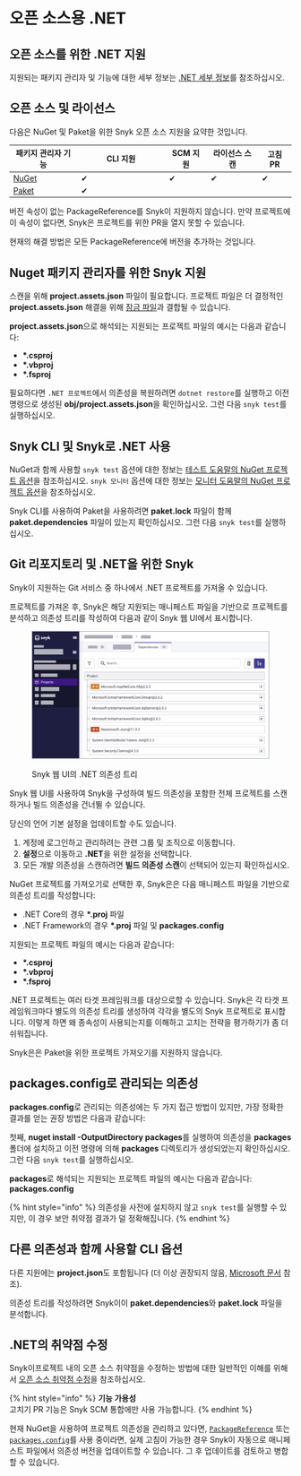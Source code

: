 # 오픈 소스용 .NET

## **오픈 소스를 위한** .NET **지원**

지원되는 패키지 관리자 및 기능에 대한 세부 정보는 [.NET 세부 정보](./)를 참조하십시오.

## 오픈 소스 및 라이선스

다음은 NuGet 및 Paket을 위한 Snyk 오픈 소스 지원을 요약한 것입니다.

<table><thead><tr><th>패키지 관리자 기능</th><th width="143">CLI 지원</th><th>SCM 지원</th><th>라이선스 스캔</th><th>고침 PR</th></tr></thead><tbody><tr><td><a href="https://www.nuget.org">NuGet</a></td><td>✔︎</td><td>✔︎</td><td>✔︎</td><td>✔︎</td></tr><tr><td><a href="https://fsprojects.github.io/Paket/index.html">Paket</a></td><td>✔︎</td><td></td><td></td><td></td></tr></tbody></table>

버전 속성이 없는 PackageReference를 Snyk이 지원하지 않습니다. 만약 프로젝트에 이 속성이 없다면, Snyk은 프로젝트를 위한 PR을 열지 못할 수 있습니다.

현재의 해결 방법은 모든 PackageReference에 버전을 추가하는 것입니다.

## Nuget 패키지 관리자를 위한 Snyk 지원

스캔을 위해 **project.assets.json** 파일이 필요합니다. 프로젝트 파일은 더 결정적인 **project.assets.json** 해결을 위해 [잠금 파일](https://docs.microsoft.com/en-us/nuget/consume-packages/package-references-in-project-files#locking-dependencies)과 결합될 수 있습니다.

**project.assets.json**으로 해석되는 지원되는 프로젝트 파일의 예시는 다음과 같습니다:

* **\*.csproj**
* **\*.vbproj**
* **\*.fsproj**

필요하다면 `.NET 프로젝트`에서 의존성을 복원하려면 `dotnet restore`를 실행하고 이전 명령으로 생성된 **obj/project.assets.json**을 확인하십시오. 그런 다음 `snyk test`를 실행하십시오.

## Snyk CLI 및 Snyk로 .NET 사용

NuGet과 함께 사용할 `snyk test` 옵션에 대한 정보는 [테스트 도움말의 NuGet 프로젝트 옵션](../../snyk-cli/commands/test.md#options-for-nuget-projects)을 참조하십시오. `snyk 모니터` 옵션에 대한 정보는 [모니터 도움말의 NuGet 프로젝트 옵션](../../snyk-cli/commands/monitor.md#options-for-nuget-projects)을 참조하십시오.

Snyk CLI를 사용하여 Paket을 사용하려면 **paket.lock** 파일이 함께 **paket.dependencies** 파일이 있는지 확인하십시오. 그런 다음 `snyk test`를 실행하십시오.

## Git 리포지토리 및 .NET을 위한 Snyk

Snyk이 지원하는 Git 서비스 중 하나에서 .NET 프로젝트를 가져올 수 있습니다.

프로젝트를 가져온 후, Snyk은 해당 지원되는 매니페스트 파일을 기반으로 프로젝트를 분석하고 의존성 트리를 작성하여 다음과 같이 Snyk 웹 UI에서 표시합니다.

<figure><img src="../../.gitbook/assets/dotNet Project.png" alt="Snyk 웹 UI의 .NET 의존성 트리"><figcaption><p>Snyk 웹 UI의 .NET 의존성 트리</p></figcaption></figure>

Snyk 웹 UI를 사용하여 Snyk을 구성하여 빌드 의존성을 포함한 전체 프로젝트를 스캔하거나 빌드 의존성을 건너뛸 수 있습니다.

당신의 언어 기본 설정을 업데이트할 수도 있습니다.

1. 계정에 로그인하고 관리하려는 관련 그룹 및 조직으로 이동합니다.
2. **설정**으로 이동하고 **.NET**을 위한 설정을 선택합니다.
3. 모든 개발 의존성을 스캔하려면 **빌드 의존성 스캔**이 선택되어 있는지 확인하십시오.

NuGet 프로젝트를 가져오기로 선택한 후, Snyk은은 다음 매니페스트 파일을 기반으로 의존성 트리를 작성합니다:

* .NET Core의 경우 **\*.proj** 파일
* .NET Framework의 경우 **\*.proj** 파일 및 **packages.config**

지원되는 프로젝트 파일의 예시는 다음과 같습니다:

* **\*.csproj**
* **\*.vbproj**
* **\*.fsproj**

.NET 프로젝트는 여러 타겟 프레임워크를 대상으로할 수 있습니다. Snyk은 각 타겟 프레임워크마다 별도의 의존성 트리를 생성하여 각각을 별도의 Snyk 프로젝트로 표시합니다. 이렇게 하면 왜 종속성이 사용되는지를 이해하고 고치는 전략을 평가하기가 좀 더 쉬워집니다.

Snyk은은 Paket을 위한 프로젝트 가져오기를 지원하지 않습니다.

## packages.config로 관리되는 의존성

**packages.config**로 관리되는 의존성에는 두 가지 접근 방법이 있지만, 가장 정확한 결과를 얻는 권장 방법은 다음과 같습니다:

첫째, **nuget install -OutputDirectory packages**를 실행하여 의존성을 **packages** 폴더에 설치하고 이전 명령에 의해 **packages** 디렉토리가 생성되었는지 확인하십시오. 그런 다음 `snyk test`를 실행하십시오.

**packages**로 해석되는 지원되는 프로젝트 파일의 예시는 다음과 같습니다: **packages.config**

{% hint style="info" %}
의존성을 사전에 설치하지 않고 `snyk test`를 실행할 수 있지만, 이 경우 보안 취약점 결과가 덜 정확해집니다.
{% endhint %}

## 다른 의존성과 함께 사용할 CLI 옵션

다른 지원에는 **project.json**도 포함됩니다 (더 이상 권장되지 않음, [Microsoft 문서](https://docs.microsoft.com/en-us/nuget/archive/project-json) 참조).

의존성 트리를 작성하려면 Snyk이이 **paket.dependencies**와 **paket.lock** 파일을 분석합니다.

## .NET의 취약점 수정

Snyk이프로젝트 내의 오픈 소스 취약점을 수정하는 방법에 대한 일반적인 이해를 위해서 [오픈 소스 취약점 수정](../../scan-with-snyk/snyk-open-source/manage-vulnerabilities/fix-your-vulnerabilities.md)을 참조하십시오.

{% hint style="info" %}
**기능 가용성**\
고치기 PR 기능은 Snyk SCM 통합에만 사용 가능합니다.
{% endhint %}

현재 NuGet을 사용하여 프로젝트 의존성을 관리하고 있다면, [`PackageReference`](https://docs.microsoft.com/en-us/nuget/consume-packages/package-references-in-project-files) 또는 [`packages.config`](https://docs.microsoft.com/en-us/nuget/reference/packages-config)를 사용 중이라면, 실제 고침이 가능한 경우 Snyk이 자동으로 매니페스트 파일에서 의존성 버전을 업데이트할 수 있습니다. 그 후 업데이트를 검토하고 병합할 수 있습니다.
